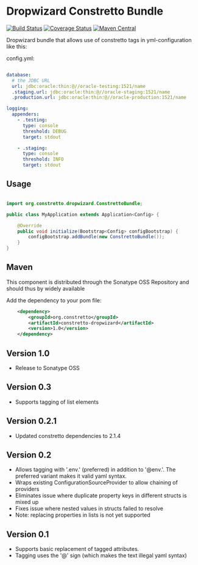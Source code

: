 Dropwizard Constretto Bundle
============================

[![Build Status](https://travis-ci.org/constretto/constretto-dropwizard.svg?branch=master)](https://travis-ci.org/constretto/constretto-dropwizard)
[![Coverage Status](https://img.shields.io/coveralls/constretto/constretto-dropwizard.svg?branch=master)](https://coveralls.io/r/constretto/constretto-dropwizard?branch=master)
[![Maven Central](https://maven-badges.herokuapp.com/maven-central/org.constretto/constretto-dropwizard/badge.svg)](https://maven-badges.herokuapp.com/maven-central/org.constretto/constretto-dropwizard)

Dropwizard bundle that allows use of constretto tags in yml-configuration like this:

config.yml:

```yaml

database:
  # the JDBC URL
  url: jdbc:oracle:thin:@//oracle-testing:1521/name
  .staging.url: jdbc:oracle:thin:@//oracle-staging:1521/name
  .production.url: jdbc:oracle:thin:@//oracle-production:1521/name

logging:
  appenders:
    - .testing:
      type: console
      threshold: DEBUG
      target: stdout

    - .staging:
      type: console
      threshold: INFO
      target: stdout

```

Usage
-----

```java

import org.constretto.dropwizard.ConstrettoBundle;

public class MyApplication extends Application<Config> {

    @Override
    public void initialize(Bootstrap<Config> configBootstrap) {
        configBootstrap.addBundle(new ConstrettoBundle());
    }
}
```

Maven
-----

This component is distributed through the Sonatype OSS Repository and should thus by widely available

Add the dependency to your pom file:

```xml
    <dependency>
        <groupId>org.constretto</groupId>
        <artifactId>constretto-dropwizard</artifactId>
        <version>1.0</version>
    </dependency>
```

Version 1.0
-------------
 * Release to Sonatype OSS

Version 0.3
----------------
 * Supports tagging of list elements

Version 0.2.1
----------------
 * Updated constretto dependencies to 2.1.4

Version 0.2
----------------
 * Allows tagging with '.env.' (preferred) in addition to '@env.'. The preferred variant makes it valid yaml syntax.
 * Wraps existing ConfigurationSourceProvider to allow chaining of providers
 * Eliminates issue where duplicate property keys in different structs is mixed up
 * Fixes issue where nested values in structs failed to resolve
 * Note: replacing properties in lists is not yet supported

Version 0.1
----------------
 * Supports basic replacement of tagged attributes.
 * Tagging uses the '@' sign (which makes the text illegal yaml syntax)
